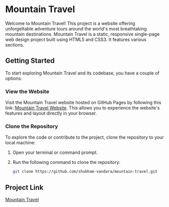 # Mountain Travel

Welcome to Mountain Travel! This project is a website offering unforgettable adventure tours around the world's most breathtaking mountain destinations. Mountain Travel is a static, responsive single-page web design project built using HTML5 and CSS3. It features various sections.

## Getting Started

To start exploring Mountain Travel and its codebase, you have a couple of options:

### View the Website

Visit the Mountain Travel website hosted on GitHub Pages by following this link: [Mountain Travel Website](https://shubham-vandara.github.io/mountain-travel/). This allows you to experience the website's features and layout directly in your browser.

### Clone the Repository

To explore the code or contribute to the project, clone the repository to your local machine:

1. Open your terminal or command prompt.
2. Run the following command to clone the repository:

   ```bash
   git clone https://github.com/shubham-vandara/mountain-travel.git
   ```
## Project Link

[Mountain Travel](https://shubham-vandara.github.io/mountain-travel/)
